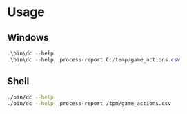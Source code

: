 
# Usage

## Windows

```powershell
.\bin\dc --help
.\bin\dc --help  process-report C:/temp/game_actions.csv
```

## Shell

```sh
./bin/dc --help
./bin/dc --help  process-report /tpm/game_actions.csv
```